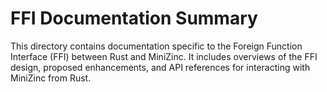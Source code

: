 # FFI Documentation Summary

This directory contains documentation specific to the Foreign Function Interface (FFI) between Rust and MiniZinc. It includes overviews of the FFI design, proposed enhancements, and API references for interacting with MiniZinc from Rust.